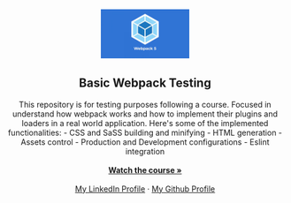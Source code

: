 <br>
<br>
<div align="center">
  <a href="https://github.com/matheusAlvarenga/webpack-testing">
    <img src="docs/repo-logo.jpg" alt="Logo" width="160">
  </a>

<h2 align="center">Basic Webpack Testing</h2>
  <p align="center">
    This repository is for testing purposes following a course. Focused in understand how webpack works and how to implement their plugins and loaders in a real world application. Here's some of the implemented functionalities:
      - CSS and SaSS building and minifying
      - HTML generation
      - Assets control
      - Production and Development configurations
      - Eslint integration
    <br />
    <br />
    <a href="https://www.udemy.com/course/webpack-from-beginner-to-advanced"><strong>Watch the course »</strong></a>
    <br />
    <br />
    <a href="https://br.linkedin.com/in/matheus-alvarenga-de-oliveira">My LinkedIn Profile</a>
    ·
    <a href="https://github.com/matheusAlvarenga">My Github Profile</a>
</div>
